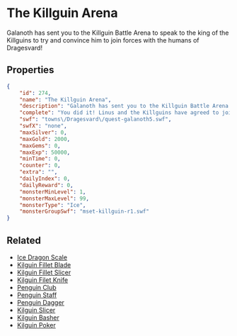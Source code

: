 # The Killguin Arena

Galanoth has sent you to the Killguin Battle Arena to speak to the king of the Killguins to try and convince him to join forces with the humans of Dragesvard!

## Properties

```json
{
    "id": 274,
    "name": "The Killguin Arena",
    "description": "Galanoth has sent you to the Killguin Battle Arena to speak to the king of the Killguins to try and convince him to join forces with the humans of Dragesvard!",
    "complete": "You did it! Linus and the Killguins have agreed to join forces to help defend Dragesvard against the ice elf queen! Next stop... the Ursice home camp!",
    "swf": "towns\/Dragesvard\/quest-galanoth5.swf",
    "swfX": "none",
    "maxSilver": 0,
    "maxGold": 2000,
    "maxGems": 0,
    "maxExp": 50000,
    "minTime": 0,
    "counter": 0,
    "extra": "",
    "dailyIndex": 0,
    "dailyReward": 0,
    "monsterMinLevel": 1,
    "monsterMaxLevel": 99,
    "monsterType": "Ice",
    "monsterGroupSwf": "mset-killguin-r1.swf"
}
```

## Related

- [Ice Dragon Scale](../items/1773-ice-dragon-scale.md)
- [Kilguin Fillet Blade](../items/1886-kilguin-fillet-blade.md)
- [Kilguin Fillet Slicer](../items/1887-kilguin-fillet-slicer.md)
- [Kilguin Filet Knife](../items/1888-kilguin-filet-knife.md)
- [Penguin Club](../items/1889-penguin-club.md)
- [Penguin Staff](../items/1890-penguin-staff.md)
- [Penguin Dagger](../items/1891-penguin-dagger.md)
- [Kilguin Slicer](../items/1892-kilguin-slicer.md)
- [Kilguin Basher](../items/1893-kilguin-basher.md)
- [Kilguin Poker](../items/1894-kilguin-poker.md)

